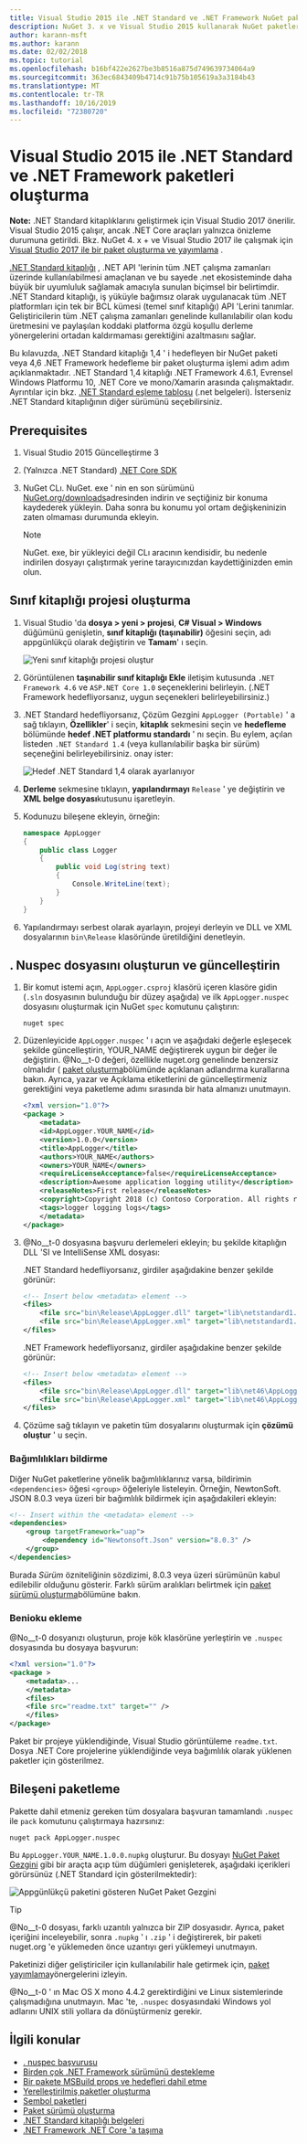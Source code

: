 ```yaml
---
title: Visual Studio 2015 ile .NET Standard ve .NET Framework NuGet paketleri oluşturma
description: NuGet 3. x ve Visual Studio 2015 kullanarak NuGet paketleri .NET Standard ve .NET Framework oluşturmaya yönelik uçtan uca bir anlatım.
author: karann-msft
ms.author: karann
ms.date: 02/02/2018
ms.topic: tutorial
ms.openlocfilehash: b16bf422e2627be3b8516a875d749639734064a9
ms.sourcegitcommit: 363ec6843409b4714c91b75b105619a3a3184b43
ms.translationtype: MT
ms.contentlocale: tr-TR
ms.lasthandoff: 10/16/2019
ms.locfileid: "72380720"
---
```

# <a name="create-net-standard-and-net-framework-packages-with-visual-studio-2015"></a>Visual Studio 2015 ile .NET Standard ve .NET Framework paketleri oluşturma

**Note:** .NET Standard kitaplıklarını geliştirmek için Visual Studio 2017 önerilir. Visual Studio 2015 çalışır, ancak .NET Core araçları yalnızca önizleme durumuna getirildi. Bkz. NuGet 4. x + ve Visual Studio 2017 ile çalışmak için [Visual Studio 2017 ile bir paket oluşturma ve yayımlama](../quickstart/create-and-publish-a-package-using-visual-studio.md) .

[.NET Standard kitaplığı](/dotnet/articles/standard/library) , .NET API 'lerinin tüm .NET çalışma zamanları üzerinde kullanılabilmesi amaçlanan ve bu sayede .net ekosisteminde daha büyük bir uyumluluk sağlamak amacıyla sunulan biçimsel bir belirtimdir. .NET Standard kitaplığı, iş yüküyle bağımsız olarak uygulanacak tüm .NET platformları için tek bir BCL kümesi (temel sınıf kitaplığı) API 'Lerini tanımlar. Geliştiricilerin tüm .NET çalışma zamanları genelinde kullanılabilir olan kodu üretmesini ve paylaşılan koddaki platforma özgü koşullu derleme yönergelerini ortadan kaldırmaması gerektiğini azaltmasını sağlar.

Bu kılavuzda, .NET Standard kitaplığı 1,4 ' i hedefleyen bir NuGet paketi veya 4,6 .NET Framework hedefleme bir paket oluşturma işlemi adım adım açıklanmaktadır. .NET Standard 1,4 kitaplığı .NET Framework 4.6.1, Evrensel Windows Platformu 10, .NET Core ve mono/Xamarin arasında çalışmaktadır. Ayrıntılar için bkz. [.NET Standard eşleme tablosu](/dotnet/standard/net-standard#net-implementation-support) (.net belgeleri). İsterseniz .NET Standard kitaplığının diğer sürümünü seçebilirsiniz.

## <a name="prerequisites"></a>Prerequisites

1. Visual Studio 2015 Güncelleştirme 3
1. (Yalnızca .NET Standard) [.NET Core SDK](https://www.microsoft.com/net/download/)
1. NuGet CLı. NuGet. exe ' nin en son sürümünü [NuGet.org/downloads](https://nuget.org/downloads)adresinden indirin ve seçtiğiniz bir konuma kaydederek yükleyin. Daha sonra bu konumu yol ortam değişkeninizin zaten olmaması durumunda ekleyin.

    > [!Note]
    > NuGet. exe, bir yükleyici değil CLı aracının kendisidir, bu nedenle indirilen dosyayı çalıştırmak yerine tarayıcınızdan kaydettiğinizden emin olun.

## <a name="create-the-class-library-project"></a>Sınıf kitaplığı projesi oluşturma

1. Visual Studio 'da **dosya > yeni > projesi**,  **C# Visual > Windows** düğümünü genişletin, **sınıf kitaplığı (taşınabilir)** öğesini seçin, adı appgünlükçü olarak değiştirin ve **Tamam**' ı seçin.

    ![Yeni sınıf kitaplığı projesi oluştur](media/NetStandard-NewProject.png)

1. Görüntülenen **taşınabilir sınıf kitaplığı Ekle** iletişim kutusunda `.NET Framework 4.6` ve `ASP.NET Core 1.0` seçeneklerini belirleyin. (.NET Framework hedefliyorsanız, uygun seçenekleri belirleyebilirsiniz.)

1. .NET Standard hedefliyorsanız, Çözüm Gezgini `AppLogger (Portable)` ' a sağ tıklayın, **Özellikler**' i seçin, **kitaplık** sekmesini seçin ve **hedefleme** bölümünde **hedef .NET platformu standardı** ' nı seçin. Bu eylem, açılan listeden `.NET Standard 1.4` (veya kullanılabilir başka bir sürüm) seçeneğini belirleyebilirsiniz. onay ister:

    ![Hedef .NET Standard 1,4 olarak ayarlanıyor](media/NetStandard-ChangeTarget.png)

1. **Derleme** sekmesine tıklayın, **yapılandırmayı** `Release` ' ye değiştirin ve **XML belge dosyası**kutusunu işaretleyin.

1. Kodunuzu bileşene ekleyin, örneğin:

    ```cs
    namespace AppLogger
    {
        public class Logger
        {
            public void Log(string text)
            {
                Console.WriteLine(text);
            }
        }
    }
    ```

1. Yapılandırmayı serbest olarak ayarlayın, projeyi derleyin ve DLL ve XML dosyalarının `bin\Release` klasöründe üretildiğini denetleyin.

## <a name="create-and-update-the-nuspec-file"></a>. Nuspec dosyasını oluşturun ve güncelleştirin

1. Bir komut istemi açın, `AppLogger.csproj` klasörü içeren klasöre gidin (`.sln` dosyasının bulunduğu bir düzey aşağıda) ve ilk `AppLogger.nuspec` dosyasını oluşturmak için NuGet `spec` komutunu çalıştırın:

    ```cli
    nuget spec
    ```

1. Düzenleyicide `AppLogger.nuspec` ' ı açın ve aşağıdaki değerle eşleşecek şekilde güncelleştirin, YOUR_NAME değiştirerek uygun bir değer ile değiştirin. @No__t-0 değeri, özellikle nuget.org genelinde benzersiz olmalıdır ( [paket oluşturma](../create-packages/creating-a-package.md#choose-a-unique-package-identifier-and-setting-the-version-number)bölümünde açıklanan adlandırma kurallarına bakın. Ayrıca, yazar ve Açıklama etiketlerini de güncelleştirmeniz gerektiğini veya paketleme adımı sırasında bir hata almanızı unutmayın.

    ```xml
    <?xml version="1.0"?>
    <package >
        <metadata>
        <id>AppLogger.YOUR_NAME</id>
        <version>1.0.0</version>
        <title>AppLogger</title>
        <authors>YOUR_NAME</authors>
        <owners>YOUR_NAME</owners>
        <requireLicenseAcceptance>false</requireLicenseAcceptance>
        <description>Awesome application logging utility</description>
        <releaseNotes>First release</releaseNotes>
        <copyright>Copyright 2018 (c) Contoso Corporation. All rights reserved.</copyright>
        <tags>logger logging logs</tags>
        </metadata>
    </package>
    ```

1. @No__t-0 dosyasına başvuru derlemeleri ekleyin; bu şekilde kitaplığın DLL 'SI ve IntelliSense XML dosyası:

    .NET Standard hedefliyorsanız, girdiler aşağıdakine benzer şekilde görünür:

    ```xml
    <!-- Insert below <metadata> element -->
    <files>
        <file src="bin\Release\AppLogger.dll" target="lib\netstandard1.4\AppLogger.dll" />
        <file src="bin\Release\AppLogger.xml" target="lib\netstandard1.4\AppLogger.xml" />
    </files>
    ```

    .NET Framework hedefliyorsanız, girdiler aşağıdakine benzer şekilde görünür:

    ```xml
    <!-- Insert below <metadata> element -->
    <files>
        <file src="bin\Release\AppLogger.dll" target="lib\net46\AppLogger.dll" />
        <file src="bin\Release\AppLogger.xml" target="lib\net46\AppLogger.xml" />
    </files>
    ```

1. Çözüme sağ tıklayın ve paketin tüm dosyalarını oluşturmak için **çözümü oluştur** ' u seçin.

### <a name="declaring-dependencies"></a>Bağımlılıkları bildirme

Diğer NuGet paketlerine yönelik bağımlılıklarınız varsa, bildirimin `<dependencies>` öğesi `<group>` öğeleriyle listeleyin. Örneğin, NewtonSoft. JSON 8.0.3 veya üzeri bir bağımlılık bildirmek için aşağıdakileri ekleyin:

```xml
<!-- Insert within the <metadata> element -->
<dependencies>
    <group targetFramework="uap">
        <dependency id="Newtonsoft.Json" version="8.0.3" />
    </group>
</dependencies>
```

Burada *Sürüm* özniteliğinin sözdizimi, 8.0.3 veya üzeri sürümünün kabul edilebilir olduğunu gösterir. Farklı sürüm aralıkları belirtmek için [paket sürümü oluşturma](../concepts/package-versioning.md)bölümüne bakın.

### <a name="adding-a-readme"></a>Benioku ekleme

@No__t-0 dosyanızı oluşturun, proje kök klasörüne yerleştirin ve `.nuspec` dosyasında bu dosyaya başvurun:

```xml
<?xml version="1.0"?>
<package >
    <metadata>...
    </metadata>
    <files>
    <file src="readme.txt" target="" />
    </files>
</package>
```

Paket bir projeye yüklendiğinde, Visual Studio görüntüleme `readme.txt`. Dosya .NET Core projelerine yüklendiğinde veya bağımlılık olarak yüklenen paketler için gösterilmez.

## <a name="package-the-component"></a>Bileşeni paketleme

Pakette dahil etmeniz gereken tüm dosyalara başvuran tamamlandı `.nuspec` ile `pack` komutunu çalıştırmaya hazırsınız:

```cli
nuget pack AppLogger.nuspec
```

Bu `AppLogger.YOUR_NAME.1.0.0.nupkg` oluşturur. Bu dosyayı [NuGet Paket Gezgini](https://github.com/NuGetPackageExplorer/NuGetPackageExplorer) gibi bir araçta açıp tüm düğümleri genişleterek, aşağıdaki içerikleri görürsünüz (.NET Standard için gösterilmektedir):

![Appgünlükçü paketini gösteren NuGet Paket Gezgini](media/NetStandard-PackageExplorer.png)

> [!Tip]
> @No__t-0 dosyası, farklı uzantılı yalnızca bir ZIP dosyasıdır. Ayrıca, paket içeriğini inceleyebilir, sonra `.nupkg` ' ı `.zip` ' i değiştirerek, bir paketi nuget.org 'e yüklemeden önce uzantıyı geri yüklemeyi unutmayın.

Paketinizi diğer geliştiriciler için kullanılabilir hale getirmek için, [paket yayımlama](../nuget-org/publish-a-package.md)yönergelerini izleyin.

@No__t-0 ' ın Mac OS X mono 4.4.2 gerektirdiğini ve Linux sistemlerinde çalışmadığına unutmayın. Mac 'te, `.nuspec` dosyasındaki Windows yol adlarını UNIX stili yollara da dönüştürmeniz gerekir.

## <a name="related-topics"></a>İlgili konular

- [. nuspec başvurusu](../reference/nuspec.md)
- [Birden çok .NET Framework sürümünü destekleme](../create-packages/supporting-multiple-target-frameworks.md)
- [Bir pakete MSBuild props ve hedefleri dahil etme](../create-packages/creating-a-package.md#include-msbuild-props-and-targets-in-a-package)
- [Yerelleştirilmiş paketler oluşturma](../create-packages/creating-localized-packages.md)
- [Sembol paketleri](../create-packages/symbol-packages-snupkg.md)
- [Paket sürümü oluşturma](../concepts/package-versioning.md)
- [.NET Standard kitaplığı belgeleri](/dotnet/articles/standard/library)
- [.NET Framework .NET Core 'a taşıma](/dotnet/articles/core/porting/index)
